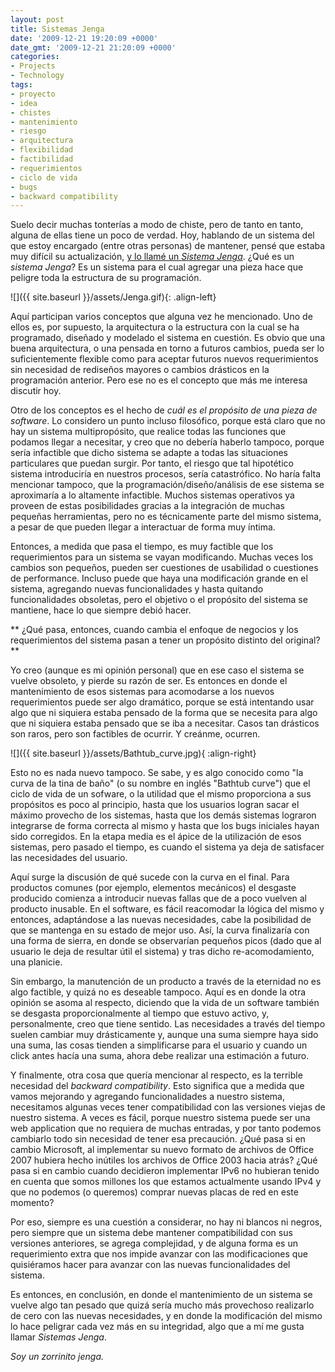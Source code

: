 ```yaml
---
layout: post
title: Sistemas Jenga
date: '2009-12-21 19:20:09 +0000'
date_gmt: '2009-12-21 21:20:09 +0000'
categories:
- Projects
- Technology
tags:
- proyecto
- idea
- chistes
- mantenimiento
- riesgo
- arquitectura
- flexibilidad
- factibilidad
- requerimientos
- ciclo de vida
- bugs
- backward compatibility
---
```


Suelo decir muchas tonterías a modo de chiste, pero de tanto en tanto, alguna de ellas tiene un poco de verdad. Hoy, hablando de un sistema del que estoy encargado (entre otras personas) de mantener, pensé que estaba muy difícil su actualización, [y lo llamé un ](http://twitter.com/AlphaTwi/status/6895562175)_[Sistema Jenga](http://twitter.com/AlphaTwi/status/6895562175)_.  ¿Qué es un _sistema Jenga_? Es un sistema para el cual agregar una pieza hace que peligre toda la estructura de su programación.

![]({{ site.baseurl }}/assets/Jenga.gif){: .align-left}

Aquí participan varios conceptos que alguna vez he mencionado. Uno de ellos es, por supuesto, la arquitectura o la estructura con la cual se ha programado, diseñado y modelado el sistema en cuestión. Es obvio que una buena arquitectura, o una pensada en torno a futuros cambios, pueda ser lo suficientemente flexible como para aceptar futuros nuevos requerimientos sin necesidad de rediseños mayores o cambios drásticos en la programación anterior. Pero ese no es el concepto que más me interesa discutir hoy.

Otro de los conceptos es el hecho de _cuál es el propósito de una pieza de software_. Lo considero un punto incluso filosófico, porque está claro que no hay un sistema multipropósito, que realice todas las funciones que podamos llegar a necesitar, y creo que no debería haberlo tampoco, porque sería infactible que dicho sistema se adapte a todas las situaciones particulares que puedan surgir. Por tanto, el riesgo que tal hipotético sistema introduciría en nuestros procesos, sería catastrófico. No haría falta mencionar tampoco, que la programación/diseño/análisis de ese sistema se aproximaría a lo altamente infactible. Muchos sistemas operativos ya proveen de estas posibilidades gracias a la integración de muchas pequeñas herramientas, pero no es técnicamente parte del mismo sistema, a pesar de que pueden llegar a interactuar de forma muy íntima.

Entonces, a medida que pasa el tiempo, es muy factible que los requerimientos para un sistema se vayan modificando. Muchas veces los cambios son pequeños, pueden ser cuestiones de usabilidad o cuestiones de performance. Incluso puede que haya una modificación grande en el sistema, agregando nuevas funcionalidades y hasta quitando funcionalidades obsoletas, pero el objetivo o el propósito del sistema se mantiene, hace lo que siempre debió hacer.

** ¿Qué pasa, entonces, cuando cambia el enfoque de negocios y los requerimientos del sistema pasan a tener un propósito distinto del original?**

Yo creo (aunque es mi opinión personal) que en ese caso el sistema se vuelve obsoleto, y pierde su razón de ser. Es entonces en donde el mantenimiento de esos sistemas para acomodarse a los nuevos requerimientos puede ser algo dramático, porque se está intentando usar algo que ni siquiera estaba pensado de la forma que se necesita para algo que ni siquiera estaba pensado que se iba a necesitar. Casos tan drásticos son raros, pero son factibles de ocurrir. Y creánme, ocurren.

![]({{ site.baseurl }}/assets/Bathtub_curve.jpg){ :align-right}


Esto no es nada nuevo tampoco. Se sabe, y es algo conocido como "la curva de la tina de baño" (o su nombre en inglés "Bathtub curve") que el ciclo de vida de un sofware, o la utilidad que el mismo proporciona a sus propósitos es poco al principio, hasta que los usuarios logran sacar el máximo provecho de los sistemas, hasta que los demás sistemas lograron integrarse de forma correcta al mismo y hasta que los bugs iniciales hayan sido corregidos. En la etapa media es el ápice de la utilización de esos sistemas, pero pasado el tiempo, es cuando el sistema ya deja de satisfacer las necesidades del usuario.

Aquí surge la discusión de qué sucede con la curva en el final. Para productos comunes (por ejemplo, elementos mecánicos) el desgaste producido comienza a introducir nuevas fallas que de a poco vuelven al producto inusable. En el software, es fácil reacomodar la lógica del mismo y entonces, adaptándose a las nuevas necesidades, cabe la posibilidad de que se mantenga en su estado de mejor uso. Así, la curva finalizaría con una forma de sierra, en donde se observarían pequeños picos (dado que al usuario le deja de resultar útil el sistema) y tras dicho re-acomodamiento, una planicie.

Sin embargo, la manutención de un producto a través de la eternidad no es algo factible, y quizá no es deseable tampoco. Aquí es en donde la otra opinión se asoma al respecto, diciendo que la vida de un software también se desgasta proporcionalmente al tiempo que estuvo activo, y, personalmente, creo que tiene sentido.  Las necesidades a través del tiempo suelen cambiar muy drásticamente y, aunque una suma siempre haya sido una suma, las cosas tienden a simplificarse para el usuario y cuando un click antes hacía una suma, ahora debe realizar una estimación a futuro.

Y finalmente, otra cosa que quería mencionar al respecto, es la terrible necesidad del _backward compatibility_. Esto significa que a medida que vamos mejorando y agregando funcionalidades a nuestro sistema, necesitamos algunas veces tener compatibilidad con las versiones viejas de nuestro sistema. A veces es fácil, porque nuestro sistema puede ser una web application que no requiera de muchas entradas, y por tanto podemos cambiarlo todo sin necesidad de tener esa precaución.  ¿Qué pasa si en cambio Microsoft, al implementar su nuevo formato de archivos de Office 2007 hubiera hecho inútiles los archivos de Office 2003 hacia atrás?  ¿Qué pasa si en cambio cuando decidieron implementar IPv6 no hubieran tenido en cuenta que somos millones los que estamos actualmente usando IPv4 y que no podemos (o queremos) comprar nuevas placas de red en este momento?

Por eso, siempre es una cuestión a considerar, no hay ni blancos ni negros, pero siempre que un sistema debe mantener compatibilidad con sus versiones anteriores, se agrega complejidad, y de alguna forma es un requerimiento extra que nos impide avanzar con las modificaciones que quisiéramos hacer para avanzar con las nuevas funcionalidades del sistema.

Es entonces, en conclusión, en donde el mantenimiento de un sistema se vuelve algo tan pesado que quizá sería mucho más provechoso realizarlo de cero con las nuevas necesidades, y en donde la modificación del mismo lo hace peligrar cada vez más en su integridad, algo que a mí me gusta llamar _Sistemas Jenga_.

_Soy un zorrinito jenga._
